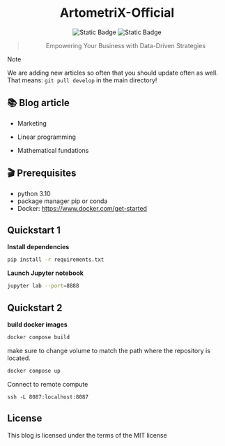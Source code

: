 <div align="center">

# ArtometriX-Official

![Static Badge](https://img.shields.io/badge/python-3.9+-blue)
![Static Badge](https://img.shields.io/badge/code_style-black-black)
> Empowering Your Business with Data-Driven Strategies
</div>



> [!NOTE]
> We are adding new articles so often that you should update often as well. That means: `git pull develop` in the main directory!


## 📚 Blog article

- Marketing 

- Linear programming

- Mathematical fundations

## 🎬 Prerequisites

- python 3.10
- package manager pip or conda
- Docker: https://www.docker.com/get-started

## Quickstart 1

**Install dependencies**

```sh
pip install -r requirements.txt
```

**Launch Jupyter notebook**

```sh
jupyter lab --port=8888
```

## Quickstart 2

**build docker images**

```sh
docker compose build
```

make sure to change volume to match the path where the repository is located.

```sh
docker compose up 
```

Connect to remote compute 

```
ssh -L 8087:localhost:8087
```

## License

This blog is licensed under the terms of the MIT license
